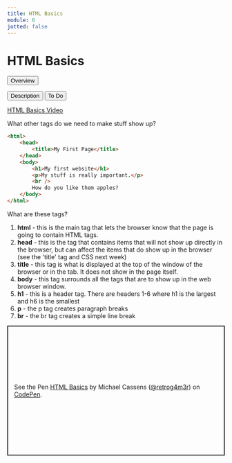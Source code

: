 ```yaml
---
title: HTML Basics
module: 6
jotted: false
---
```


# HTML Basics

<div class="tab">
  <button class="tablinks active" onclick="openTab(event, 'Overview')">Overview</button>
  
  <button class="tablinks" onclick="openTab(event, 'Description')">Description</button>
  <button class="tablinks" onclick="openTab(event, 'ToDo')">To Do</button>  
</div>

<!-- Tab content -->
<div id="Overview" class="tabcontent" style="display:block">

<p><a href="//www.youtube.com/embed/CeZfpz4_abw" data-lity>HTML Basics Video</a></p>

What other tags do we need to make stuff show up?

<div class="tabhtml" markdown="1">

```html
<html>
    <head>
        <title>My First Page</title>
    </head>
    <body>
        <h1>My first website</h1>
        <p>My stuff is really important.</p>
        <br />
        How do you like them apples?
    </body>
</html>
```

</div>

</div>

<div id="Description" class="tabcontent">

<p>What are these tags?</p>

<ol>
<li><b>html</b> - this is the main tag that lets the browser know that the page is going to contain HTML tags.</li>
<li><b>head</b> - this is the tag that contains items that will not show up directly in the browser, but can affect the items that do show up in the browser (see the 'title' tag and CSS next week)</li>
<li><b>title</b> - this tag is what is displayed at the top of the window of the browser or in the tab.  It does not show in the page itself.</li>
<li><b>body</b> - this tag surrounds all the tags that are to show up in the web browser window.</li>
<li><b>h1</b> - this is a header tag. There are headers 1-6 where h1 is the largest and h6 is the smallest</li>
<li><b>p</b> - the p tag creates paragraph breaks</li>
<li><b>br</b> - the br tag creates a simple line break</li>
</ol>

</div>


<div id="ToDo" class="tabcontent">

<p class="codepen" data-height="600" data-default-tab="html,result" data-slug-hash="zYzbMqz" data-editable="true" data-user="retrog4m3r" style="height: 300px; box-sizing: border-box; display: flex; align-items: center; justify-content: center; border: 2px solid; margin: 1em 0; padding: 1em;">
  <span>See the Pen <a href="https://codepen.io/retrog4m3r/pen/zYzbMqz">
  HTML Basics</a> by Michael Cassens (<a href="https://codepen.io/retrog4m3r">@retrog4m3r</a>)
  on <a href="https://codepen.io">CodePen</a>.</span>
</p>
<script async src="https://cpwebassets.codepen.io/assets/embed/ei.js"></script>


</div>